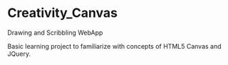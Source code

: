 # Creativity_Canvas
Drawing and Scribbling WebApp

Basic learning project to familiarize with concepts of HTML5 Canvas and JQuery.
